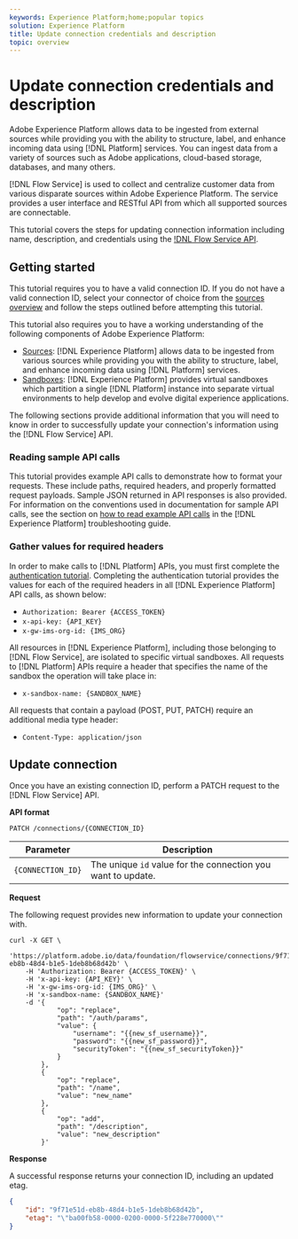 ```yaml
---
keywords: Experience Platform;home;popular topics
solution: Experience Platform
title: Update connection credentials and description
topic: overview
---
```


# Update connection credentials and description

Adobe Experience Platform allows data to be ingested from external sources while providing you with the ability to structure, label, and enhance incoming data using [!DNL Platform] services. You can ingest data from a variety of sources such as Adobe applications, cloud-based storage, databases, and many others.

[!DNL Flow Service] is used to collect and centralize customer data from various disparate sources within Adobe Experience Platform. The service provides a user interface and RESTful API from which all supported sources are connectable.

This tutorial covers the steps for updating connection information including name, description, and credentials using the [!DNL Flow Service API](https://www.adobe.io/apis/experienceplatform/home/api-reference.html#!acpdr/swagger-specs/flow-service.yaml).

## Getting started

This tutorial requires you to have a valid connection ID. If you do not have a valid connection ID, select your connector of choice from the [sources overview](../../home.md) and follow the steps outlined before attempting this tutorial.

This tutorial also requires you to have a working understanding of the following components of Adobe Experience Platform:

* [Sources](../../home.md): [!DNL Experience Platform] allows data to be ingested from various sources while providing you with the ability to structure, label, and enhance incoming data using [!DNL Platform] services.
* [Sandboxes](../../../sandboxes/home.md): [!DNL Experience Platform] provides virtual sandboxes which partition a single [!DNL Platform] instance into separate virtual environments to help develop and evolve digital experience applications.

The following sections provide additional information that you will need to know in order to successfully update your connection's information using the [!DNL Flow Service] API.

### Reading sample API calls

This tutorial provides example API calls to demonstrate how to format your requests. These include paths, required headers, and properly formatted request payloads. Sample JSON returned in API responses is also provided. For information on the conventions used in documentation for sample API calls, see the section on [how to read example API calls](../../../landing/troubleshooting.md#how-do-i-format-an-api-request) in the [!DNL Experience Platform] troubleshooting guide.

### Gather values for required headers

In order to make calls to [!DNL Platform] APIs, you must first complete the [authentication tutorial](../../../tutorials/authentication.md). Completing the authentication tutorial provides the values for each of the required headers in all [!DNL Experience Platform] API calls, as shown below:

* `Authorization: Bearer {ACCESS_TOKEN}`
* `x-api-key: {API_KEY}`
* `x-gw-ims-org-id: {IMS_ORG}`

All resources in [!DNL Experience Platform], including those belonging to [!DNL Flow Service], are isolated to specific virtual sandboxes. All requests to [!DNL Platform] APIs require a header that specifies the name of the sandbox the operation will take place in:

* `x-sandbox-name: {SANDBOX_NAME}`

All requests that contain a payload (POST, PUT, PATCH) require an additional media type header:

* `Content-Type: application/json`

## Update connection

Once you have an existing connection ID, perform a PATCH request to the [!DNL Flow Service] API.

**API format**

```http
PATCH /connections/{CONNECTION_ID}
```

| Parameter | Description |
| --------- | ----------- |
| `{CONNECTION_ID}` | The unique `id` value for the connection you want to update. |

**Request**

The following request provides new information to update your connection with.

```shell
curl -X GET \
    'https://platform.adobe.io/data/foundation/flowservice/connections/9f71e51d-eb8b-48d4-b1e5-1deb8b68d42b' \
    -H 'Authorization: Bearer {ACCESS_TOKEN}' \
    -H 'x-api-key: {API_KEY}' \
    -H 'x-gw-ims-org-id: {IMS_ORG}' \
    -H 'x-sandbox-name: {SANDBOX_NAME}'
    -d '{
            "op": "replace",
            "path": "/auth/params",
            "value": {
                "username": "{{new_sf_username}}",
                "password": "{{new_sf_password}}",
                "securityToken": "{{new_sf_securityToken}}"
            }
        },
        {
            "op": "replace",
            "path": "/name",
            "value": "new_name"
        },
        {
            "op": "add",
            "path": "/description",
            "value": "new_description"
        }'
```

**Response**

A successful response returns your connection ID, including an updated etag.

```json
{
    "id": "9f71e51d-eb8b-48d4-b1e5-1deb8b68d42b",
    "etag": "\"ba00fb58-0000-0200-0000-5f228e770000\""
}
```
